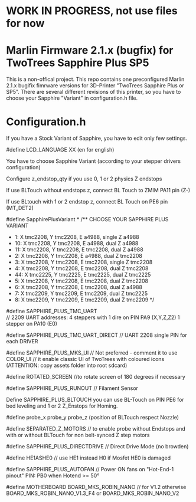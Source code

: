 # WORK IN PROGRESS, not use files for now

# Marlin Firmware 2.1.x (bugfix) for TwoTrees Sapphire Plus SP5 

This is a non-offical project. 
This repo contains one preconfigured Marlin 2.1.x bugifix fimrware versions for 3D-Printer "TwoTrees Sapphire Plus or SP5".
There are several different revisions of this printer, so you have to choose your Sapphire "Variant" in configuration.h file. 

# Configuration.h

If you have a Stock Variant of Sapphire, you have to edit only few settings.

#define LCD_LANGUAGE XX  (en for english)

You have to choose Sapphire Variant (according to your stepper drivers configuration)

Configure z_endstop_qty if you use 0, 1 or 2 physics Z endstops

If use BLTouch without endstops z, connect BL Touch to ZMIM PA11 pin (Z-)

If use BLtouch with 1 or 2 endstop z, connect BL Touch on PE6 pin (MT_DET2)

#define SapphirePlusVariant *
/** CHOOSE YOUR SAPPHIRE PLUS VARIANT
 * 1: 	X tmc2208, Y tmc2208, E a4988, 	 single Z a4988
 * 10:  X tmc2208, Y tmc2208, E a4988, 	 dual 	Z a4988
 * 11:	X tmc2208, Y tmc2208, E tmc2208, dual 	Z a4988
 * 2: 	X tmc2208, Y tmc2208, E a4988, 	 dual 	Z tmc2208
 * 3: 	X tmc2208, Y tmc2208, E tmc2208, single Z tmc2208
 * 4: 	X tmc2208, Y tmc2208, E tmc2208, dual 	Z tmc2208
 * 44: 	X tmc2225, Y tmc2225, E tmc2225, dual 	Z tmc2225
 * 5: 	X tmc2208, Y tmc2208, E tmc2208, dual 	Z tmc2208
 * 6: 	X tmc2208, Y tmc2208, E tmc2208, dual 	Z a4988
 * 7: 	X tmc2209, Y tmc2209, E tmc2209, dual 	Z tmc2225
 * 8: 	X tmc2209, Y tmc2209, E tmc2209, dual 	Z tmc2209
 */
 
#define SAPPHIRE_PLUS_TMC_UART           
// 2209 UART addresses: 4 steppers with 1 dire on PIN PA9 (X,Y,Z,Z2) 1 stepper on PA10 (E0)

#define SAPPHIRE_PLUS_TMC_UART_DIRECT
// UART 2208 single PIN for each DRIVER

#define SAPPHIRE_PLUS_MKS_UI  // Not preferred - comment it to use COLOR_UI
// it enable classic UI of TwoTrees with coloured icons (ATTENTION: copy assets folder into root sdcard)

#define ROTATED_SCREEN
//to rotate screen of 180 degrees if necessary

#define SAPPHIRE_PLUS_RUNOUT    // Filament Sensor

Define SAPPHIRE_PLUS_BLTOUCH
you can use BL-Touch on PIN PE6 for bed leveling and 1 or 2 Z_Enstops for Homing.

#define probe_x probe_y probe_z (position of BLTouch respect Nozzle)
 
#define SEPARATED_Z_MOTORS 
// to enable probe without Endstops and with or without BLTouch for non belt-synced Z step motors

#define SAPPHIRE_PLUS_DIRECTDRIVE         // Direct Drive Mode (no browden)

#define HE1ASHE0 // use HE1 instead H0 if Mosfet HE0 is damaged

#define SAPPHIRE_PLUS_AUTOFAN           // Power ON fans on "Hot-End-1 pinout" PIN: PB0 when Hotend >= 50°

#define MOTHERBOARD BOARD_MKS_ROBIN_NANO // for V1.2
otherwise BOARD_MKS_ROBIN_NANO_V1.3_F4 or BOARD_MKS_ROBIN_NANO_V2


